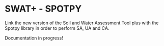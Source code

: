 # SWAT+ - SPOTPY
Link the new version of the Soil and Water Assessment Tool plus with the Spotpy library in order to perform SA, UA and CA.


Documentation in progress!
